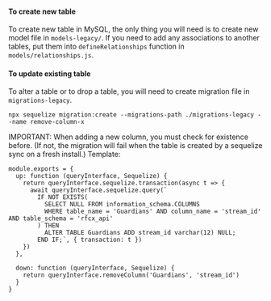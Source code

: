 #### To create new table
To create new table in MySQL, the only thing you will need is to create new model file in `models-legacy/`.
If you need to add any associations to another tables, put them into `defineRelationships` function in `models/relationships.js`.

#### To update existing table

To alter a table or to drop a table, you will need to create migration file in `migrations-legacy`.

```
npx sequelize migration:create --migrations-path ./migrations-legacy --name remove-column-x
```

IMPORTANT: When adding a new column, you must check for existence before. (If not, the migration will fail when the table is created by a sequelize sync on a fresh install.) Template:

```
module.exports = {
  up: function (queryInterface, Sequelize) {
    return queryInterface.sequelize.transaction(async t => {
      await queryInterface.sequelize.query(`
        IF NOT EXISTS( 
          SELECT NULL FROM information_schema.COLUMNS 
          WHERE table_name = 'Guardians' AND column_name = 'stream_id' AND table_schema = 'rfcx_api'
        ) THEN
          ALTER TABLE Guardians ADD stream_id varchar(12) NULL;
        END IF;`, { transaction: t })
    })
  },

  down: function (queryInterface, Sequelize) {
    return queryInterface.removeColumn('Guardians', 'stream_id')
  }
}
```
